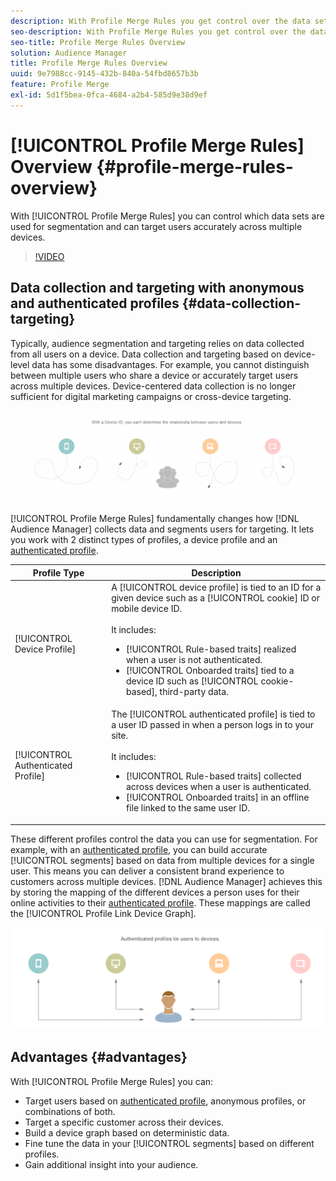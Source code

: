```yaml
---
description: With Profile Merge Rules you get control over the data sets used for segmentation and can target a person accurately across multiple devices.
seo-description: With Profile Merge Rules you get control over the data sets used for segmentation and can target a person accurately across multiple devices.
seo-title: Profile Merge Rules Overview
solution: Audience Manager
title: Profile Merge Rules Overview
uuid: 9e7988cc-9145-432b-840a-54fbd8657b3b
feature: Profile Merge
exl-id: 5d1f5bea-0fca-4684-a2b4-585d9e38d9ef
---
```

# [!UICONTROL Profile Merge Rules] Overview {#profile-merge-rules-overview}

With [!UICONTROL Profile Merge Rules] you can control which data sets are used for segmentation and can target users accurately across multiple devices.

>[!VIDEO](https://video.tv.adobe.com/v/28974)

## Data collection and targeting with anonymous and authenticated profiles {#data-collection-targeting}

Typically, audience segmentation and targeting relies on data collected from all users on a device. Data collection and targeting based on device-level data has some disadvantages. For example, you cannot distinguish between multiple users who share a device or accurately target users across multiple devices. Device-centered data collection is no longer sufficient for digital marketing campaigns or cross-device targeting.

![](assets/unauthenticated2.png)

[!UICONTROL Profile Merge Rules] fundamentally changes how [!DNL Audience Manager] collects data and segments users for targeting. It lets you work with 2 distinct types of profiles, a device profile and an [authenticated profile](../../reference/visitor-authentication-states.md).

|Profile Type|Description|
|---|---|
|[!UICONTROL Device Profile]|A [!UICONTROL device profile] is tied to an ID for a given device such as a [!UICONTROL cookie] ID or mobile device ID.<br><br> It includes:<ul><li>[!UICONTROL Rule-based traits] realized when a user is not authenticated.</li><li>[!UICONTROL Onboarded traits] tied to a device ID such as [!UICONTROL cookie-based], third-party data.</li></ul>|
|[!UICONTROL Authenticated Profile]|The [!UICONTROL authenticated profile] is tied to a user ID passed in when a person logs in to your site.<br><br>It includes:<ul><li>[!UICONTROL Rule-based traits] collected across devices when a user is authenticated.</li><li>[!UICONTROL Onboarded traits] in an offline file linked to the same user ID.</li></ul>|

These different profiles control the data you can use for segmentation. For example, with an [authenticated profile](../../reference/visitor-authentication-states.md), you can build accurate [!UICONTROL segments] based on data from multiple devices for a single user. This means you can deliver a consistent brand experience to customers across multiple devices. [!DNL Audience Manager] achieves this by storing the mapping of the different devices a person uses for their online activities to their [authenticated profile](../../reference/visitor-authentication-states.md). These mappings are called the [!UICONTROL Profile Link Device Graph].

![](assets/authenticated2.png)

## Advantages {#advantages}

With [!UICONTROL Profile Merge Rules] you can:

* Target users based on [authenticated profile](../../reference/visitor-authentication-states.md), anonymous profiles, or combinations of both.
* Target a specific customer across their devices.
* Build a device graph based on deterministic data.
* Fine tune the data in your [!UICONTROL segments] based on different profiles.
* Gain additional insight into your audience.
